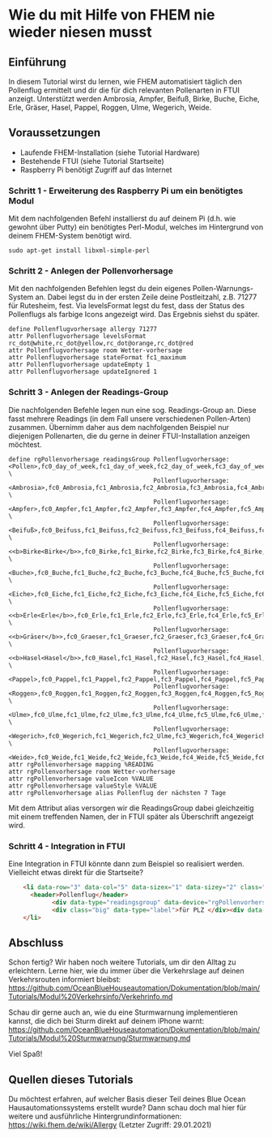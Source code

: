 # Wie du mit Hilfe von FHEM nie wieder niesen musst

## Einführung

In diesem Tutorial wirst du lernen, wie FHEM automatisiert täglich den Pollenflug ermittelt und dir die für dich relevanten Pollenarten in FTUI anzeigt. Unterstützt werden
Ambrosia, Ampfer, Beifuß, Birke, Buche, Eiche, Erle, Gräser, Hasel, Pappel, Roggen, Ulme, Wegerich, Weide.

## Voraussetzungen
- Laufende FHEM-Installation (siehe Tutorial Hardware)
- Bestehende FTUI (siehe Tutorial Startseite)
- Raspberry Pi benötigt Zugriff auf das Internet

### Schritt 1 - Erweiterung des Raspberry Pi um ein benötigtes Modul

Mit dem nachfolgenden Befehl installierst du auf deinem Pi (d.h. wie gewohnt über Putty) ein benötigtes Perl-Modul, welches im Hintergrund von deinem FHEM-System benötigt wird.
```
sudo apt-get install libxml-simple-perl
```

### Schritt 2 - Anlegen der Pollenvorhersage

Mit den nachfolgenden Befehlen legst du dein eigenes Pollen-Warnungs-System an. Dabei legst du in der ersten Zeile deine Postleitzahl, z.B. 71277 für Rutesheim, fest. 
Via levelsFormat legst du fest, dass der Status des Pollenflugs als farbige Icons angezeigt wird. Das Ergebnis siehst du später.
```
define Pollenflugvorhersage allergy 71277
attr Pollenflugvorhersage levelsFormat rc_dot@white,rc_dot@yellow,rc_dot@orange,rc_dot@red
attr Pollenflugvorhersage room Wetter-vorhersage
attr Pollenflugvorhersage stateFormat fc1_maximum
attr Pollenflugvorhersage updateEmpty 1
attr Pollenflugvorhersage updateIgnored 1
```

### Schritt 3 - Anlegen der Readings-Group

Die nachfolgenden Befehle legen nun eine sog. Readings-Group an. Diese fasst mehrere Readings (in dem Fall unsere verschiedenen Pollen-Arten) zusammen. Übernimm daher aus dem nachfolgenden
Beispiel nur diejenigen Pollenarten, die du gerne in deiner FTUI-Installation anzeigen möchtest.

```
define rgPollenvorhersage readingsGroup Pollenflugvorhersage:<Pollen>,fc0_day_of_week,fc1_day_of_week,fc2_day_of_week,fc3_day_of_week,fc4_day_of_week,fc5_day_of_week,fc6_day_of_week,fc7_day_of_week \
                                        Pollenflugvorhersage:<Ambrosia>,fc0_Ambrosia,fc1_Ambrosia,fc2_Ambrosia,fc3_Ambrosia,fc4_Ambrosia,fc5_Ambrosia,fc6_Ambrosia,fc7_Ambrosia \
                                        Pollenflugvorhersage:<Ampfer>,fc0_Ampfer,fc1_Ampfer,fc2_Ampfer,fc3_Ampfer,fc4_Ampfer,fc5_Ampfer,fc6_Ampfer,fc7_Ampfer \
                                        Pollenflugvorhersage:<Beifuß>,fc0_Beifuss,fc1_Beifuss,fc2_Beifuss,fc3_Beifuss,fc4_Beifuss,fc5_Beifuss,fc6_Beifuss,fc7_Beifuss \
                                        Pollenflugvorhersage:<<b>Birke<Birke</b>>,fc0_Birke,fc1_Birke,fc2_Birke,fc3_Birke,fc4_Birke,fc5_Birke,fc6_Birke,fc7_Birke \
                                        Pollenflugvorhersage:<Buche>,fc0_Buche,fc1_Buche,fc2_Buche,fc3_Buche,fc4_Buche,fc5_Buche,fc6_Buche,fc7_Buche \
                                        Pollenflugvorhersage:<Eiche>,fc0_Eiche,fc1_Eiche,fc2_Eiche,fc3_Eiche,fc4_Eiche,fc5_Eiche,fc6_Eiche,fc7_Eiche \
                                        Pollenflugvorhersage:<<b>Erle<Erle</b>>,fc0_Erle,fc1_Erle,fc2_Erle,fc3_Erle,fc4_Erle,fc5_Erle,fc6_Erle,fc7_Erle \
                                        Pollenflugvorhersage:<<b>Gräser</b>>,fc0_Graeser,fc1_Graeser,fc2_Graeser,fc3_Graeser,fc4_Graeser,fc5_Graeser,fc6_Graeser,fc7_Graeser \
                                        Pollenflugvorhersage:<<b>Hasel<Hasel</b>>,fc0_Hasel,fc1_Hasel,fc2_Hasel,fc3_Hasel,fc4_Hasel,fc5_Hasel,fc6_Hasel,fc7_Hasel \
                                        Pollenflugvorhersage:<Pappel>,fc0_Pappel,fc1_Pappel,fc2_Pappel,fc3_Pappel,fc4_Pappel,fc5_Pappel,fc6_Pappel,fc7_Pappel\
                                        Pollenflugvorhersage:<Roggen>,fc0_Roggen,fc1_Roggen,fc2_Roggen,fc3_Roggen,fc4_Roggen,fc5_Roggen,fc6_Roggen,fc7_Roggen \
                                        Pollenflugvorhersage:<Ulme>,fc0_Ulme,fc1_Ulme,fc2_Ulme,fc3_Ulme,fc4_Ulme,fc5_Ulme,fc6_Ulme,fc7_Ulme \
                                        Pollenflugvorhersage:<Wegerich>,fc0_Wegerich,fc1_Wegerich,fc2_Ulme,fc3_Wegerich,fc4_Wegerich,fc5_Wegerich,fc6_Wegerich,fc7_Wegerich \
                                        Pollenflugvorhersage:<Weide>,fc0_Weide,fc1_Weide,fc2_Weide,fc3_Weide,fc4_Weide,fc5_Weide,fc6_Weide,fc7_Weide
attr rgPollenvorhersage mapping %READING
attr rgPollenvorhersage room Wetter-vorhersage
attr rgPollenvorhersage valueIcon %VALUE
attr rgPollenvorhersage valueStyle %VALUE
attr rgPollenvorhersage alias Pollenflug der nächsten 7 Tage
```
Mit dem Attribut alias versorgen wir die ReadingsGroup dabei gleichzeitig mit einem treffenden Namen, der in FTUI später als Überschrift angezeigt wird.

### Schritt 4 - Integration in FTUI

Eine Integration in FTUI könnte dann zum Beispiel so realisiert werden. Vielleicht etwas direkt für die Startseite?

```html
	<li data-row="3" data-col="5" data-sizex="1" data-sizey="2" class="left-align">                
      <header>Pollenflug</header>
			<div data-type="readingsgroup" data-device="rgPollenvorhersage"></div>
			<div class="big" data-type="label">für PLZ </div><div data-type="label" data-device="doif_plz" data-get="P_PLZ"></div>
	</li>
```


## Abschluss
Schon fertig?
Wir haben noch weitere Tutorials, um dir den Alltag zu erleichtern.
Lerne hier, wie du immer über die Verkehrslage auf deinen Verkehrsrouten informiert bleibst:
https://github.com/OceanBlueHouseautomation/Dokumentation/blob/main/Tutorials/Modul%20Verkehrsinfo/Verkehrinfo.md

Schau dir gerne auch an, wie du eine Sturmwarnung implementieren kannst, die dich bei Sturm direkt auf deinem iPhone warnt:
https://github.com/OceanBlueHouseautomation/Dokumentation/blob/main/Tutorials/Modul%20Sturmwarnung/Sturmwarnung.md

Viel Spaß!

## Quellen dieses Tutorials
Du möchtest erfahren, auf welcher Basis dieser Teil deines Blue Ocean Hausautomationssystems erstellt wurde? Dann schau doch mal hier für weitere und ausführliche Hintergrundinformationen:
https://wiki.fhem.de/wiki/Allergy (Letzter Zugriff: 29.01.2021)
